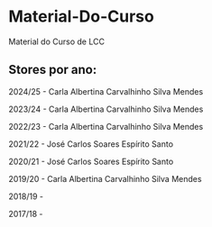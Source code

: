 # Material-Do-Curso
Material do Curso de LCC

## Stores por ano:

2024/25 - Carla Albertina Carvalhinho Silva Mendes

2023/24 - Carla Albertina Carvalhinho Silva Mendes

2022/23 - Carla Albertina Carvalhinho Silva Mendes

2021/22 - José Carlos Soares Espírito Santo

2020/21 - José Carlos Soares Espírito Santo

2019/20 - Carla Albertina Carvalhinho Silva Mendes

2018/19 - 

2017/18 -
